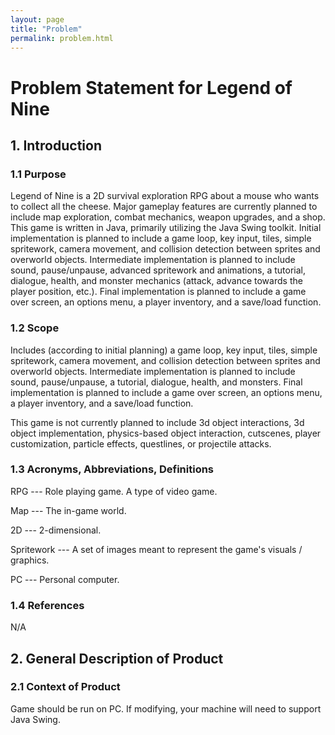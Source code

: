 ```yaml
---
layout: page
title: "Problem"
permalink: problem.html
---
```


# Problem Statement for Legend of Nine

## 1. Introduction

### 1.1 Purpose

Legend of Nine is a 2D survival exploration RPG about a mouse who wants to collect all the cheese. Major gameplay features are currently planned to include map exploration, combat mechanics, weapon upgrades, and a shop. This game is written in Java, primarily utilizing the Java Swing toolkit. Initial implementation is planned to include a game loop, key input, tiles, simple spritework, camera movement, and collision detection between sprites and overworld objects. Intermediate implementation is planned to include sound, pause/unpause, advanced spritework and animations, a tutorial, dialogue, health, and monster mechanics (attack, advance towards the player position, etc.). Final implementation is planned to include a game over screen, an options menu, a player inventory, and a save/load function.

### 1.2 Scope

Includes (according to initial planning) a game loop, key input, tiles, simple spritework, camera movement, and collision detection between sprites and overworld objects. Intermediate implementation is planned to include sound, pause/unpause, a tutorial, dialogue, health, and monsters. Final implementation is planned to include a game over screen, an options menu, a player inventory, and a save/load function.

This game is not currently planned to include 3d object interactions, 3d object implementation, physics-based object interaction, cutscenes, player customization, particle effects, questlines, or projectile attacks.

### 1.3 Acronyms, Abbreviations, Definitions

RPG --- Role playing game. A type of video game.

Map --- The in-game world.

2D --- 2-dimensional.

Spritework --- A set of images meant to represent the game's visuals / graphics.

PC --- Personal computer.

### 1.4 References

N/A

## 2. General Description of Product

### 2.1 Context of Product

Game should be run on PC. If modifying, your machine will need to support Java Swing.
